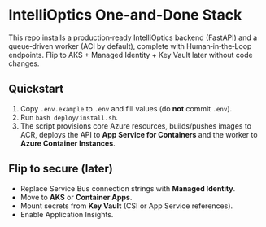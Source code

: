 # IntelliOptics One‑and‑Done Stack

This repo installs a production‑ready IntelliOptics backend (FastAPI) and a queue‑driven worker (ACI by default), complete with Human‑in‑the‑Loop endpoints. Flip to AKS + Managed Identity + Key Vault later without code changes.

## Quickstart
1. Copy `.env.example` to `.env` and fill values (do **not** commit `.env`).
2. Run `bash deploy/install.sh`.
3. The script provisions core Azure resources, builds/pushes images to ACR, deploys the API to **App Service for Containers** and the worker to **Azure Container Instances**.

## Flip to secure (later)
- Replace Service Bus connection strings with **Managed Identity**.
- Move to **AKS** or **Container Apps**.
- Mount secrets from **Key Vault** (CSI or App Service references).
- Enable Application Insights.
